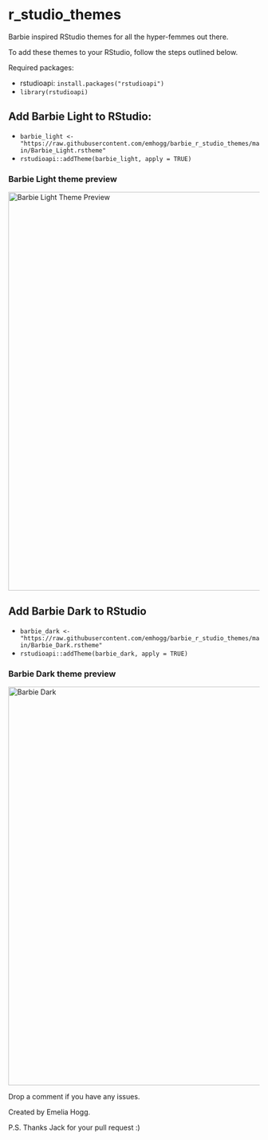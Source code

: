 # r_studio_themes

Barbie inspired RStudio themes for all the hyper-femmes out there.

To add these themes to your RStudio, follow the steps outlined below. 

Required packages: 
- rstudioapi: `install.packages("rstudioapi")`
- `library(rstudioapi)`

## Add Barbie Light to RStudio:
- `barbie_light <- "https://raw.githubusercontent.com/emhogg/barbie_r_studio_themes/main/Barbie_Light.rstheme"`
- `rstudioapi::addTheme(barbie_light, apply = TRUE)`

### Barbie Light theme preview
<img width="800" alt="Barbie Light Theme Preview" src="https://user-images.githubusercontent.com/83481390/208359433-27dfa486-e00a-452e-afb5-c5a05cf54807.png">

## Add Barbie Dark to RStudio
- `barbie_dark <- "https://raw.githubusercontent.com/emhogg/barbie_r_studio_themes/main/Barbie_Dark.rstheme"`
- `rstudioapi::addTheme(barbie_dark, apply = TRUE)`

### Barbie Dark theme preview
<img width="800" alt="Barbie Dark" src="https://user-images.githubusercontent.com/83481390/208359464-8482471f-f364-40c2-b793-1685b470fef9.png">

Drop a comment if you have any issues.

Created by Emelia Hogg. 

P.S. Thanks Jack for your pull request :)
